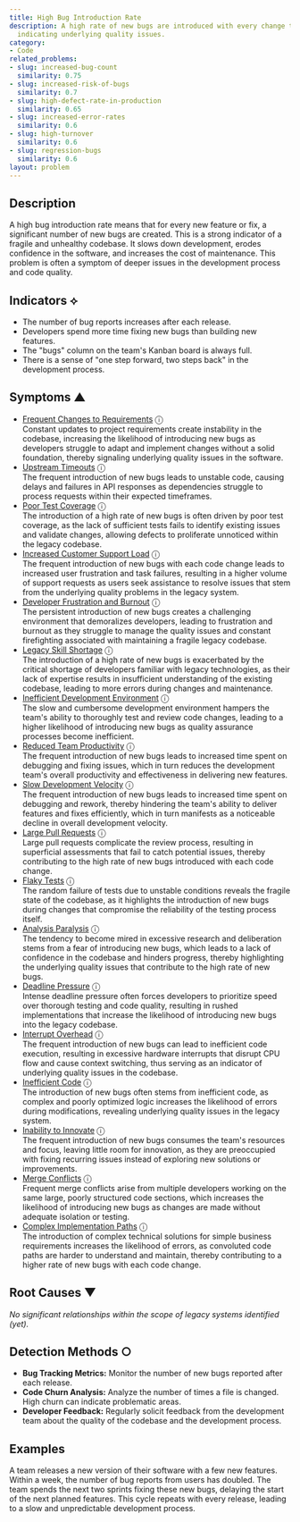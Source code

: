 ```yaml
---
title: High Bug Introduction Rate
description: A high rate of new bugs are introduced with every change to the codebase,
  indicating underlying quality issues.
category:
- Code
related_problems:
- slug: increased-bug-count
  similarity: 0.75
- slug: increased-risk-of-bugs
  similarity: 0.7
- slug: high-defect-rate-in-production
  similarity: 0.65
- slug: increased-error-rates
  similarity: 0.6
- slug: high-turnover
  similarity: 0.6
- slug: regression-bugs
  similarity: 0.6
layout: problem
---
```


## Description
A high bug introduction rate means that for every new feature or fix, a significant number of new bugs are created. This is a strong indicator of a fragile and unhealthy codebase. It slows down development, erodes confidence in the software, and increases the cost of maintenance. This problem is often a symptom of deeper issues in the development process and code quality.


## Indicators ⟡
- The number of bug reports increases after each release.
- Developers spend more time fixing new bugs than building new features.
- The "bugs" column on the team's Kanban board is always full.
- There is a sense of "one step forward, two steps back" in the development process.


## Symptoms ▲

- [Frequent Changes to Requirements](frequent-changes-to-requirements.md) <span class="info-tooltip" title="Confidence: 0.565, Strength: 0.817">ⓘ</span>
<br/>  Constant updates to project requirements create instability in the codebase, increasing the likelihood of introducing new bugs as developers struggle to adapt and implement changes without a solid foundation, thereby signaling underlying quality issues in the software.
- [Upstream Timeouts](upstream-timeouts.md) <span class="info-tooltip" title="Confidence: 0.539, Strength: 0.743">ⓘ</span>
<br/>  The frequent introduction of new bugs leads to unstable code, causing delays and failures in API responses as dependencies struggle to process requests within their expected timeframes.
- [Poor Test Coverage](poor-test-coverage.md) <span class="info-tooltip" title="Confidence: 0.502, Strength: 0.722">ⓘ</span>
<br/>  The introduction of a high rate of new bugs is often driven by poor test coverage, as the lack of sufficient tests fails to identify existing issues and validate changes, allowing defects to proliferate unnoticed within the legacy codebase.
- [Increased Customer Support Load](increased-customer-support-load.md) <span class="info-tooltip" title="Confidence: 0.478, Strength: 0.732">ⓘ</span>
<br/>  The frequent introduction of new bugs with each code change leads to increased user frustration and task failures, resulting in a higher volume of support requests as users seek assistance to resolve issues that stem from the underlying quality problems in the legacy system.
- [Developer Frustration and Burnout](developer-frustration-and-burnout.md) <span class="info-tooltip" title="Confidence: 0.473, Strength: 0.703">ⓘ</span>
<br/>  The persistent introduction of new bugs creates a challenging environment that demoralizes developers, leading to frustration and burnout as they struggle to manage the quality issues and constant firefighting associated with maintaining a fragile legacy codebase.
- [Legacy Skill Shortage](legacy-skill-shortage.md) <span class="info-tooltip" title="Confidence: 0.470, Strength: 0.722">ⓘ</span>
<br/>  The introduction of a high rate of new bugs is exacerbated by the critical shortage of developers familiar with legacy technologies, as their lack of expertise results in insufficient understanding of the existing codebase, leading to more errors during changes and maintenance.
- [Inefficient Development Environment](inefficient-development-environment.md) <span class="info-tooltip" title="Confidence: 0.451, Strength: 0.742">ⓘ</span>
<br/>  The slow and cumbersome development environment hampers the team's ability to thoroughly test and review code changes, leading to a higher likelihood of introducing new bugs as quality assurance processes become inefficient.
- [Reduced Team Productivity](reduced-team-productivity.md) <span class="info-tooltip" title="Confidence: 0.445, Strength: 0.762">ⓘ</span>
<br/>  The frequent introduction of new bugs leads to increased time spent on debugging and fixing issues, which in turn reduces the development team's overall productivity and effectiveness in delivering new features.
- [Slow Development Velocity](slow-development-velocity.md) <span class="info-tooltip" title="Confidence: 0.415, Strength: 0.758">ⓘ</span>
<br/>  The frequent introduction of new bugs leads to increased time spent on debugging and rework, thereby hindering the team's ability to deliver features and fixes efficiently, which in turn manifests as a noticeable decline in overall development velocity.
- [Large Pull Requests](large-pull-requests.md) <span class="info-tooltip" title="Confidence: 0.389, Strength: 0.628">ⓘ</span>
<br/>  Large pull requests complicate the review process, resulting in superficial assessments that fail to catch potential issues, thereby contributing to the high rate of new bugs introduced with each code change.
- [Flaky Tests](flaky-tests.md) <span class="info-tooltip" title="Confidence: 0.376, Strength: 0.690">ⓘ</span>
<br/>  The random failure of tests due to unstable conditions reveals the fragile state of the codebase, as it highlights the introduction of new bugs during changes that compromise the reliability of the testing process itself.
- [Analysis Paralysis](analysis-paralysis.md) <span class="info-tooltip" title="Confidence: 0.366, Strength: 0.767">ⓘ</span>
<br/>  The tendency to become mired in excessive research and deliberation stems from a fear of introducing new bugs, which leads to a lack of confidence in the codebase and hinders progress, thereby highlighting the underlying quality issues that contribute to the high rate of new bugs.
- [Deadline Pressure](deadline-pressure.md) <span class="info-tooltip" title="Confidence: 0.353, Strength: 0.778">ⓘ</span>
<br/>  Intense deadline pressure often forces developers to prioritize speed over thorough testing and code quality, resulting in rushed implementations that increase the likelihood of introducing new bugs into the legacy codebase.
- [Interrupt Overhead](interrupt-overhead.md) <span class="info-tooltip" title="Confidence: 0.339, Strength: 0.765">ⓘ</span>
<br/>  The frequent introduction of new bugs can lead to inefficient code execution, resulting in excessive hardware interrupts that disrupt CPU flow and cause context switching, thus serving as an indicator of underlying quality issues in the codebase.
- [Inefficient Code](inefficient-code.md) <span class="info-tooltip" title="Confidence: 0.320, Strength: 0.843">ⓘ</span>
<br/>  The introduction of new bugs often stems from inefficient code, as complex and poorly optimized logic increases the likelihood of errors during modifications, revealing underlying quality issues in the legacy system.
- [Inability to Innovate](inability-to-innovate.md) <span class="info-tooltip" title="Confidence: 0.319, Strength: 0.764">ⓘ</span>
<br/>  The frequent introduction of new bugs consumes the team's resources and focus, leaving little room for innovation, as they are preoccupied with fixing recurring issues instead of exploring new solutions or improvements.
- [Merge Conflicts](merge-conflicts.md) <span class="info-tooltip" title="Confidence: 0.313, Strength: 0.763">ⓘ</span>
<br/>  Frequent merge conflicts arise from multiple developers working on the same large, poorly structured code sections, which increases the likelihood of introducing new bugs as changes are made without adequate isolation or testing.
- [Complex Implementation Paths](complex-implementation-paths.md) <span class="info-tooltip" title="Confidence: 0.307, Strength: 0.694">ⓘ</span>
<br/>  The introduction of complex technical solutions for simple business requirements increases the likelihood of errors, as convoluted code paths are harder to understand and maintain, thereby contributing to a higher rate of new bugs with each code change.

## Root Causes ▼

*No significant relationships within the scope of legacy systems identified (yet).*

## Detection Methods ○
- **Bug Tracking Metrics:** Monitor the number of new bugs reported after each release.
- **Code Churn Analysis:** Analyze the number of times a file is changed. High churn can indicate problematic areas.
- **Developer Feedback:** Regularly solicit feedback from the development team about the quality of the codebase and the development process.


## Examples
A team releases a new version of their software with a few new features. Within a week, the number of bug reports from users has doubled. The team spends the next two sprints fixing these new bugs, delaying the start of the next planned features. This cycle repeats with every release, leading to a slow and unpredictable development process.
